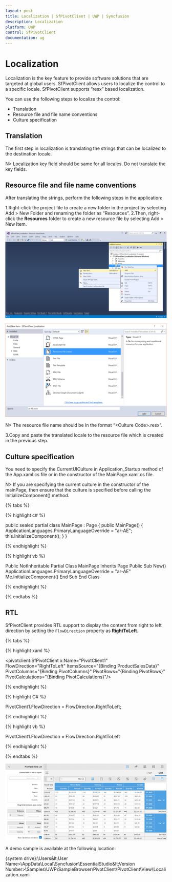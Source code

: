 ```yaml
---
layout: post
title: Localization | SfPivotClient | UWP | Syncfusion
description: Localization
platform: UWP
control: SfPivotClient
documentation: ug
---
```


# Localization

Localization is the key feature to provide software solutions that are targeted at global users. SfPivotClient allows users to localize the control to a specific locale. SfPivotClient supports “resx” based localization.

You can use the following steps to localize the control:

* Translation
* Resource file and file name conventions
* Culture specification

## Translation

The first step in localization is translating the strings that can be localized to the destination locale.

N> Localization key field should be same for all locales. Do not translate the key fields.

## Resource file and file name conventions

After translating the strings, perform the following steps in the application:

1.Right-click the project file to create a new folder in the project by selecting Add > New Folder and renaming the folder as “Resources”.
2.Then, right-click the **Resources** folder to create a new resource file by selecting Add > New Item.

![](Localization_images/localization_step1.png)

![](Localization_images/localization_step2.png)

N> The resource file name should be in the format “&lt;Culture Code&gt;.resx”.

3.Copy and paste the translated locale to the resource file which is created in the previous step.

## Culture specification

You need to specify the CurrentUICulture in Application_Startup method of the App.xaml.cs file or in the constructor of the MainPage.xaml.cs file.

N> If you are specifying the current culture in the constructor of the mainPage, then ensure that the culture is specified before calling the InitializeComponent() method.

{% tabs %}

{% highlight c# %}

public sealed partial class MainPage : Page
{
    public MainPage()
    {
        ApplicationLanguages.PrimaryLanguageOverride = "ar-AE";
        this.InitializeComponent();
    }
}

{% endhighlight %}

{% highlight vb %}

Public NotInheritable Partial Class MainPage
    Inherits Page
    Public Sub New()
        ApplicationLanguages.PrimaryLanguageOverride = "ar-AE"
        Me.InitializeComponent()
    End Sub
End Class

{% endhighlight %}

{% endtabs %}

## RTL

SfPivotClient provides RTL support to display the content from right to left direction by setting the `FlowDirection` property as **RightToLeft**.

{% tabs %}

{% highlight xaml %}

<pivotclient:SfPivotClient x:Name="PivotClient1" FlowDirection="RightToLeft"
                           ItemsSource="{Binding ProductSalesData}" PivotColumns="{Binding PivotColumns}"
                           PivotRows="{Binding PivotRows}" PivotCalculations="{Binding PivotCalculations}"/>

{% endhighlight %}

{% highlight C# %}

PivotClient1.FlowDirection = FlowDirection.RightToLeft;

{% endhighlight %}

{% highlight vb %}

PivotClient1.FlowDirection = FlowDirection.RightToLeft

{% endhighlight %}

{% endtabs %}

![](Localization_images/rtlApplied.png)

A demo sample is available at the following location:

{system drive}:\Users\&lt;User Name&gt;\AppData\Local\Syncfusion\EssentialStudio\&lt;Version Number&gt;\Samples\UWP\SampleBrowser\PivotClient\PivotClient\View\Localization.xaml